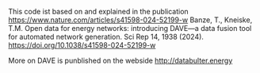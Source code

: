 This code ist based on and explained in the publication https://www.nature.com/articles/s41598-024-52199-w
Banze, T., Kneiske, T.M. Open data for energy networks: introducing DAVE—a data fusion tool for automated network generation. Sci Rep 14, 1938 (2024). https://doi.org/10.1038/s41598-024-52199-w

More on DAVE is punblished on the webside http://databulter.energy
